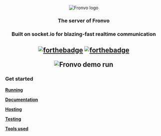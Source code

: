 <p align='center'><img src='https://raw.githubusercontent.com/Fronvo/server/master/.github/assets/logo.png' alt='Fronvo logo'></p>
<h3 align='center'>The server of Fronvo</h3>
<h3 align='center'>Built on socket.io for blazing-fast realtime communication</h3>
<h2 align='center'>  

[![forthebadge](https://forthebadge.com/images/badges/made-with-typescript.svg)](https://forthebadge.com)
[![forthebadge](https://forthebadge.com/images/badges/built-with-love.svg)](https://forthebadge.com)
  
<img src='https://raw.githubusercontent.com/Fronvo/server/master/.github/assets/demo-run-local.svg' alt='Fronvo demo run'>
  
</h2>

### Get started

**[Running](https://github.com/Fronvo/server/blob/master/RUNNING.md)**

**[Documentation](https://github.com/Fronvo/server/blob/master/DOCUMENTATION.md)**

**[Hosting](https://github.com/Fronvo/server/blob/master/HOSTING.md)**

**[Testing](https://github.com/Fronvo/server/blob/master/TESTING.md)**

**[Tools used](https://github.com/Fronvo/server/blob/master/TOOLS.md)**
